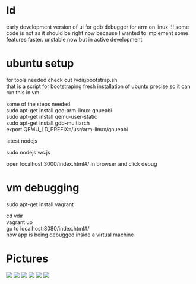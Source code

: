 ld
==
early development version of ui for gdb debugger for arm on linux !!!
some code is not as it should be right now because I wanted to implement some features faster.
unstable now but in active development

ubuntu setup
==

for tools needed check out /vdir/bootstrap.sh<br/>
that is a script for bootstraping fresh installation of ubuntu precise so it can run this in vm

some of the steps needed<br/>
  sudo apt-get install gcc-arm-linux-gnueabi <br/>
  sudo apt-get install qemu-user-static <br/>
  sudo apt-get install gdb-multiarch <br/>
  export QEMU_LD_PREFIX=/usr/arm-linux/gnueabi <br/>

  latest nodejs<br/>

  sudo nodejs ws.js<br/>

open localhost:3000/index.html#/ in browser and click debug

vm debugging
==

sudo apt-get install vagrant

cd vdir<br/>
vagrant up<br/>
go to localhost:8080/index.html#/<br/>
now app is being debugged inside a virtual machine<br/>


Pictures
==
![](https://raw.github.com/NikolaMandic/ld/master/a.png)
![](https://raw.github.com/NikolaMandic/ld/master/aa.png)
![](https://raw.github.com/NikolaMandic/ld/master/bb.png)
![](https://raw.github.com/NikolaMandic/ld/master/bbc.png)
![](https://raw.github.com/NikolaMandic/ld/master/bba.png)
![](https://raw.github.com/NikolaMandic/ld/master/c.png)



